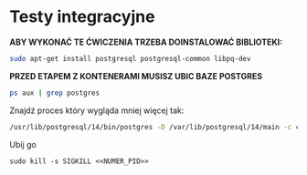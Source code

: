 # Testy integracyjne

**ABY WYKONAĆ TE ĆWICZENIA TRZEBA DOINSTALOWAĆ BIBLIOTEKI:**

```bash
sudo apt-get install postgresql postgresql-common libpq-dev
```

**PRZED ETAPEM Z KONTENERAMI MUSISZ UBIC BAZE POSTGRES**

```bash
ps aux | grep postgres
```

Znajdź proces który wygląda mniej więcej tak:

```bash
/usr/lib/postgresql/14/bin/postgres -D /var/lib/postgresql/14/main -c config_file=/etc/postgresql/14/main/postgresql.conf
```

Ubij go

```
sudo kill -s SIGKILL <<NUMER_PID>>
```
